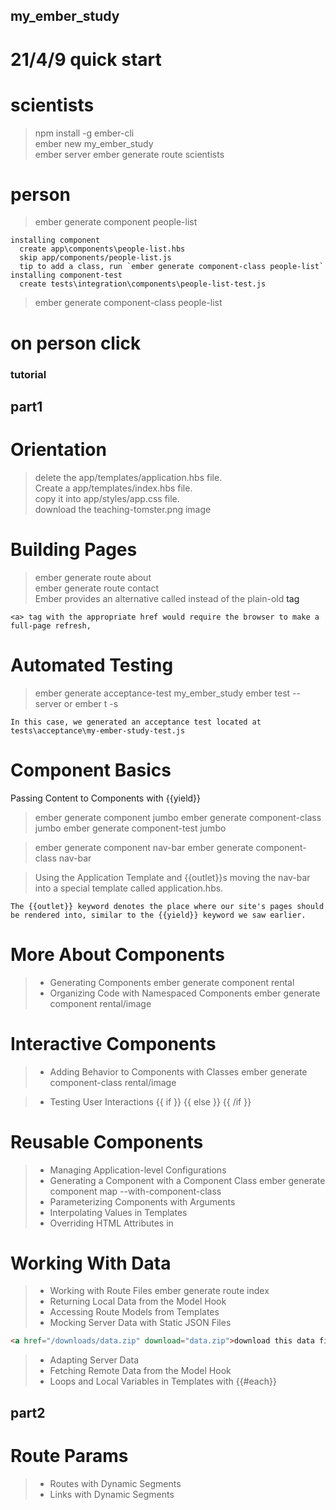 ## my_ember_study
# 21/4/9 quick start
# scientists
> npm install -g ember-cli  
> ember new my_ember_study  
> ember server
> ember generate route scientists  

# person
> ember generate component people-list
```shell
installing component
  create app\components\people-list.hbs
  skip app/components/people-list.js
  tip to add a class, run `ember generate component-class people-list`
installing component-test
  create tests\integration\components\people-list-test.js
```
> ember generate component-class people-list

# on person click

### tutorial
## part1 
# Orientation
> delete the app/templates/application.hbs file.  
> Create a app/templates/index.hbs file.  
> copy it into app/styles/app.css file.  
> download the teaching-tomster.png image  

# Building Pages
> ember generate route about  
> ember generate route contact  
> Ember provides an alternative called <LinkTo> instead of the plain-old <a> tag
```
<a> tag with the appropriate href would require the browser to make a full-page refresh,
```

# Automated Testing
> ember generate acceptance-test my_ember_study
> ember test --server or ember t -s
```
In this case, we generated an acceptance test located at tests\acceptance\my-ember-study-test.js
```

# Component Basics
Passing Content to Components with {{yield}}
> ember generate component jumbo
> ember generate component-class jumbo
> ember generate component-test jumbo

> ember generate component nav-bar
> ember generate component-class nav-bar

> Using the Application Template and {{outlet}}s
> moving the nav-bar into a special template called application.hbs.
```
The {{outlet}} keyword denotes the place where our site's pages should be rendered into, similar to the {{yield}} keyword we saw earlier.
```

# More About Components
> + Generating Components
> ember generate component rental
> + Organizing Code with Namespaced Components
> ember generate component rental/image

# Interactive Components
> + Adding Behavior to Components with Classes
> ember generate component-class rental/image

> + Testing User Interactions
> {{ if }} {{ else }} {{ /if }}

# Reusable Components
> + Managing Application-level Configurations
> + Generating a Component with a Component Class
> ember generate component map --with-component-class
> + Parameterizing Components with Arguments
> + Interpolating Values in Templates
> + Overriding HTML Attributes in

# Working With Data
> + Working with Route Files
> ember generate route index  
> + Returning Local Data from the Model Hook
> + Accessing Route Models from Templates
> + Mocking Server Data with Static JSON Files
```html
<a href="/downloads/data.zip" download="data.zip">download this data file</a>
```

> + Adapting Server Data
> + Fetching Remote Data from the Model Hook
> + Loops and Local Variables in Templates with {{#each}}

## part2
# Route Params
> + Routes with Dynamic Segments
> + Links with Dynamic Segments
